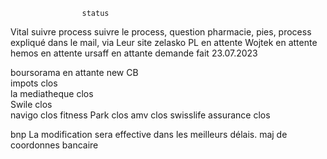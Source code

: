                    status                          

Vital               suivre process                                                                  suivre le process, question pharmacie, pies, process expliqué dans le mail, via Leur site
zelasko PL          en attente
Wojtek              en attente
hemos               en attente
ursaff              en attante                                                                      demande fait 23.07.2023 

boursorama              en attante new CB           
impots                  clos                        
la mediatheque          clos                        
Swile                   clos                        
navigo                  clos
fitness Park            clos
amv                     clos
swisslife assurance     clos

bnp                     La modification sera effective dans les meilleurs délais. maj de coordonnes bancaire